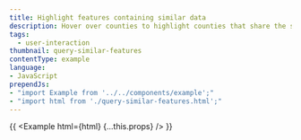 ```yaml
---
title: Highlight features containing similar data
description: Hover over counties to highlight counties that share the same name.
tags:
  - user-interaction
thumbnail: query-similar-features
contentType: example
language:
- JavaScript
prependJs:
- "import Example from '../../components/example';"
- "import html from './query-similar-features.html';"
---
```


{{ <Example html={html} {...this.props} /> }}
